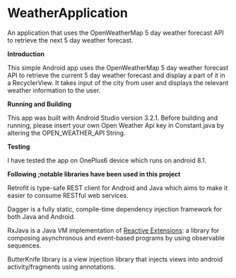 # WeatherApplication
 An application that uses the OpenWeatherMap 5 day weather forecast API to retrieve the next 5 day weather forecast.

**Introduction**

This simple Android app uses the OpenWeatherMap 5 day weather forecast API to retrieve the current 5 day weather forecast and display a part of it in a RecyclerView.
It takes input of the city from user and displays the relevant weather information to the user.

**Running and Building**

This app was built with Android Studio version 3.2.1. Before building and running, please insert your own Open Weather Api key in Constant.java by altering the OPEN_WEATHER_API String.

**Testing**

I have tested the app on OnePlus6 device which runs on android 8.1.

**Following ;notable libraries have been used in this project**

Retrofit is type-safe REST client for Android and Java which aims to make it easier to consume RESTful web services.

Dagger is a fully static, compile-time dependency injection framework for both Java and Android.

RxJava is a Java VM implementation of [Reactive Extensions](http://reactivex.io/): a library for composing asynchronous and event-based programs by using observable sequences.

ButterKnife library is a view injection library that injects views into android activity/fragments using annotations.

